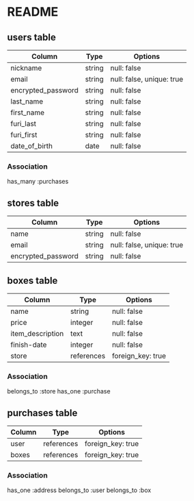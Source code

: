 # README

## users table
|Column             |Type       |Options                   |
|-------------------|-----------|--------------------------|
|nickname           |string     |null: false               |
|email              |string     |null: false, unique: true |
|encrypted_password |string     |null: false               |
|last_name          |string     |null: false               |
|first_name         |string     |null: false               |
|furi_last          |string     |null: false               |
|furi_first         |string     |null: false               |
|date_of_birth      |date       |null: false               |


### Association
has_many :purchases

## stores table
|Column             |Type       |Options                   |
|-------------------|-----------|--------------------------|
|name               |string     |null: false               |
|email              |string     |null: false, unique: true |
|encrypted_password |string     |null: false               |


## boxes table
|Column           |Type            |Options                               |
|-----------------|--------------- |--------------------------------------|
|name             |string          |null: false                           |
|price            |integer         |null: false                           |
|item_description |text            |null: false                           |
|finish-date      |integer         |null: false                           |
|store            |references      |foreign_key: true                     |

### Association
belongs_to :store
has_one :purchase

## purchases table
|Column    |Type       |Options           |
|--------- |-----------|------------------|
|user      |references |foreign_key: true |
|boxes      |references |foreign_key: true |

### Association
has_one :address
belongs_to :user
belongs_to :box